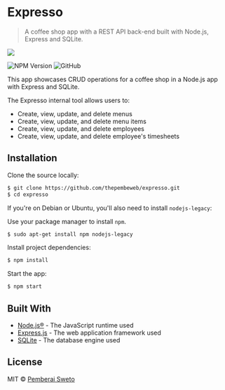 # Expresso

> A coffee shop app with a REST API back-end built with Node.js, Express and SQLite.

![](https://upload.wikimedia.org/wikipedia/commons/thumb/d/d9/Node.js_logo.svg/200px-Node.js_logo.svg.png)


![NPM Version](https://img.shields.io/node/v/passport.svg) ![GitHub](https://img.shields.io/github/license/mashape/apistatus.svg)

This app showcases CRUD operations for a coffee shop in a Node.js app with Express and SQLite.

The Expresso internal tool allows users to:
- Create, view, update, and delete menus
- Create, view, update, and delete menu items
- Create, view, update, and delete employees
- Create, view, update, and delete employee's timesheets

## Installation

Clone the source locally:

```sh
$ git clone https://github.com/thepembeweb/expresso.git
$ cd expresso
```
If you're on Debian or Ubuntu, you'll also need to install
`nodejs-legacy`:

Use your package manager to install `npm`.

```sh
$ sudo apt-get install npm nodejs-legacy
```

Install project dependencies:

```sh
$ npm install
```
Start the app:

```sh
$ npm start
```

## Built With

* [Node.js®](https://nodejs.org/) - The JavaScript runtime used
* [Express.js](https://nodejs.org/) - The web application framework used
* [SQLite](https://www.sqlite.org/) - The database engine used

## License

MIT  © [Pemberai Sweto](https://github.com/thepembeweb)
